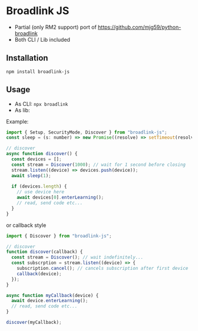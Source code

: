 Broadlink JS
============

- Partial (only RM2 support) port of
  <https://github.com/mjg59/python-broadlink>
- Both CLI / Lib included

## Installation

`npm install broadlink-js`


## Usage

- As CLI: `npx broadlink`
- As lib:

Example:

```javascript
import { Setup, SecurityMode, Discover } from "broadlink-js";
const sleep = (s: number) => new Promise((resolve) => setTimeout(resolve, s * 1000));

// discover
async function discover() {
  const devices = [];
  const stream = Discover(1000); // wait for 1 second before closing
  stream.listen((device) => devices.push(device));
  await sleep(1);
  
  if (devices.length) {
    // use device here
    await devices[0].enterLearning();
    // read, send code etc...
  }
}
```

or callback style


```javascript
import { Discover } from "broadlink-js";

// discover
function discover(callback) {
  const stream = Discover(); // wait indefinitely...
  const subscrption = stream.listen((device) => {
    subscription.cancel(); // cancels subscription after first device
    callback(device);
  });
}

async function myCallback(device) {
  await device.enterLearning();
  // read, send code etc...
}

discover(myCallback);
```
